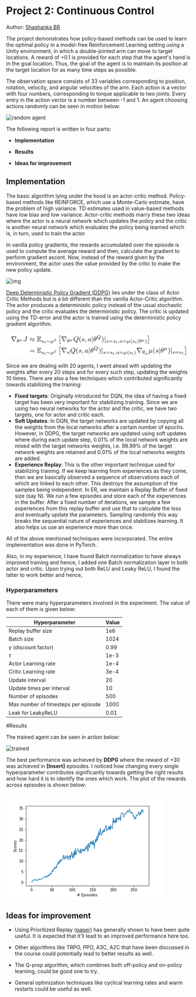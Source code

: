

# Project 2: Continuous Control

Author: [Shashanka BR](https://github.com/shashanka300)

The project demonstrates how policy-based methods can be used to learn the optimal policy in a model-free Reinforcement Learning setting using a Unity environment, in which a double-jointed arm can move to target locations. A reward of +0.1 is provided for each step that the agent's hand is in the goal location. Thus, the goal of the agent is to maintain its position at the target location for as many time steps as possible.

The observation space consists of 33 variables corresponding to position, rotation, velocity, and angular velocities of the arm. Each action is a vector with four numbers, corresponding to torque applicable to two joints. Every entry in the action vector is a number between -1 and 1. An agent choosing actions randomly can be seen in motion below:

![random agent](images/random_agent.gif) 



The following report is written in four parts:

- **Implementation**

- **Results**

- **Ideas for improvement** 

  

## Implementation

The basic algorithm lying under the hood is an actor-critic method. Policy-based methods like REINFORCE, which use a Monte-Carlo estimate, have the problem of high variance. TD estimates used in value-based methods have low bias and low variance. Actor-critic methods marry these two ideas where the actor is a neural network which updates the policy and the critic is another neural network which evaluates the policy being learned which is, in turn, used to train the actor.

In vanilla policy gradients, the rewards accumulated over the episode is used to compute the average reward and then, calculate the gradient to perform gradient ascent. Now, instead of the reward given by the environment, the actor uses the value provided by the critic to make the new policy update.



![img](https://cdn-images-1.medium.com/max/2600/1*4TRtwlftFmWGNzZde45kaA.png)

[Deep Deterministic Policy Gradient (DDPG)](https://arxiv.org/abs/1509.02971) lies under the class of Actor Critic Methods but is a bit different than the vanilla Actor-Critic algorithm. The actor produces a deterministic policy instead of the usual stochastic policy and the critic evaluates the deterministic policy. The critic is updated using the TD-error and the actor is trained using the deterministic policy gradient algorithm.

![dpg](images/dpg.png)  

Since we are dealing with 20 agents, I went ahead with updating the weights after every 20 steps and for every such step, updating the weights 10 times. There are also a few techniques which contributed significantly towards stabilizing the training:

- **Fixed targets**: Originally introduced for DQN, the idea of having a fixed target has been very important for stabilizing training. Since we are using two neural networks for the actor and the critic, we have two targets, one for actor and critic each. 
- **Soft Updates**: In DQN, the target networks are updated by copying all the weights from the local networks after a certain number of epochs. However, in DDPG, the target networks are updated using soft updates where during each update step, 0.01% of the local network weights are mixed with the target networks weights, i.e. 99.99% of the target network weights are retained and 0.01% of the local networks weights are added.
- **Experience Replay**: This is the other important technique used for stabilizing training. If we keep learning from experiences as they come, then we are basically observed a sequence of observations each of which are linked to each other. This destroys the assumption of the samples being independent. In ER, we maintain a Replay Buffer of fixed size (say N). We run a few episodes and store each of the experiences in the buffer. After a fixed number of iterations, we sample a few experiences from this replay buffer and use that to calculate the loss and eventually update the parameters. Sampling randomly this way breaks the sequential nature of experiences and stabilizes learning. It also helps us use an experience more than once.

All of the above mentioned techniques were incorporated. The entire implementation was done in PyTorch. 

Also, in my experience, I have found Batch normalization to have always improved training and hence, I added one Batch normalization layer in both actor and critic. Upon trying out both ReLU and Leaky ReLU, I found the latter to work better and hence, 

### Hyperparameters

There were many hyperparameters involved in the experiment. The value of each of them is given below:

| Hyperparameter                      | Value |
| ----------------------------------- | ----- |
| Replay buffer size                  | 1e6   |
| Batch size                          | 1024  |
| $\gamma$ (discount factor)          | 0.99  |
| $\tau$                              | 1e-3  |
| Actor Learning rate                 | 1e-4  |
| Critic Learning rate                | 3e-4  |
| Update interval                     | 20    |
| Update times per interval           | 10    |
| Number of episodes                  | 500   |
| Max number of timesteps per episode | 1000  |
| Leak for LeakyReLU                  | 0.01  |


  #Results

   

  The trained agent can be seen in action below:

  ![trained](images/trained_agent.gif) 



  The best performance was achieved by **DDPG** where the reward of +30 was achieved in **[Insert]** episodes. I noticed how changing every single hyperparameter contributes significantly towards getting the right results and how hard it is to identify the ones which work. The plot of the rewards across episodes is shown below:

  ![ddpg](images/scores_plot.png)


## Ideas for improvement

- Using Prioritized Replay ([paper](https://arxiv.org/abs/1511.05952)) has generally shown to have been quite useful. It is expected that it'll lead to an improved performance here too.

- Other algorithms like TRPO, PPO, A3C, A2C that have been discussed in the course could potentially lead to better results as well.

- The Q-prop algorithm, which combines both off-policy  and on-policy learning, could be good one to try.

- General optimization techniques like cyclical learning rates and warm restarts could be useful as well.

  